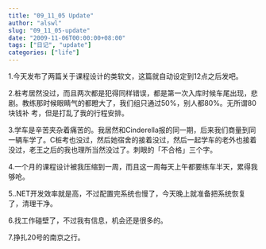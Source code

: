 ```yaml
---
title: "09_11_05 Update"
author: "alswl"
slug: "09_11_05-update"
date: "2009-11-06T00:00:00+08:00"
tags: ["日记", "update"]
categories: ["life"]
---
```


1.今天发布了两篇关于课程设计的类软文，这篇就自动设定到12点之后发吧。

2.桩考居然没过，而且两次都是犯得同样错误，都是第一次入库时候车尾出现，悲剧。教练那时候眼睛气的都瞪大了，我们组只通过50%，别人都80%。无所谓80块钱补
考，但是打乱了我的行程安排。

3.学车是辛苦夹杂着痛苦的。我居然和Cinderella报的同一期，后来我们商量到同一辆车学了。C桩考也没过，然后她宿舍的接着没过，然后一起学车的老外也接着
没过，老王之后的我也理所当然没过了。刺眼的「不合格」三个字。

4.一个月的课程设计被我压缩到一周，而且这一周每天上午都要练车半天，累得我够呛。

5..NET开发效率就是高，不过配置完系统也慢了，今天晚上就准备把系统恢复了，清理干净。

6.找工作碰壁了，不过我有信息，机会还是很多的。

7.挣扎20号的南京之行。

